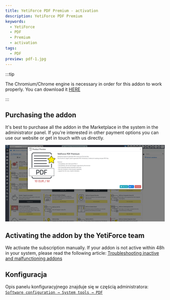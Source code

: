 ```yaml
---
title: YetiForce PDF Premium - activation
description: YetiForce PDF Premium
keywords:
  - YetiForce
  - PDF
  - Premium
  - activation
tags:
  - PDF
preview: pdf-1.jpg
---
```


:::tip

The Chromium/Chrome engine is necessary in order for this addon to work properly. You can download it [HERE](https://www.chromium.org/getting-involved/download-chromium/)

:::

## Purchasing the addon

It's best to purchase all the addon in the Marketplace in the system in the administrator panel. If you're interested in other payment options you can use our website or get in touch with us directly.

![pdf-1.jpg](pdf-1.jpg)

## Activating the addon by the YetiForce team

We activate the subscription manually. If your addon is not active within 48h in your system, please read the following article: [Troubleshooting inactive and malfunctioning addons](/administrator-guides/marketplace/troubleshooting)

## Konfiguracja

Opis panelu konfiguracyjnego znajduje się w częścią administratora: [`Software configuration → System tools → PDF`](/administrator-guides/system-tools/pdf/#chromiumchrome)
